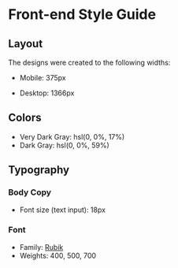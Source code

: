 # Front-end Style Guide

## Layout

The designs were created to the following widths:

- Mobile: 375px
<!-- - Desktop: 1440px -->
- Desktop: 1366px 
## Colors

- Very Dark Gray: hsl(0, 0%, 17%)
- Dark Gray: hsl(0, 0%, 59%)

## Typography

### Body Copy

- Font size (text input): 18px

### Font

- Family: [Rubik](https://fonts.google.com/specimen/Rubik)
- Weights: 400, 500, 700
